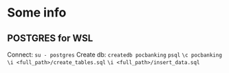 # Some info

## POSTGRES for WSL

Connect: `su - postgres`
Create db: `createdb pocbanking`
`psql`
`\c pocbanking`
`\i <full_path>/create_tables.sql`
`\i <full_path>/insert_data.sql`
